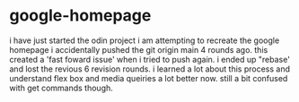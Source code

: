 # google-homepage
i have just started the odin project
i am attempting to recreate the google homepage
i accidentally pushed the git origin main 4 rounds ago. this created a 'fast foward issue' when i tried to push again.
i ended up "rebase' and lost the revious 6 revision rounds.
i learned a lot about this process and understand flex box and media queiries a lot better now.
still a bit confused with get commands though.